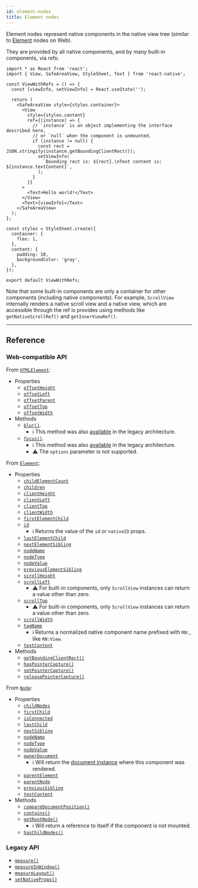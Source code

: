 ```yaml
---
id: element-nodes
title: Element nodes
---
```


Element nodes represent native components in the native view tree (similar to [Element](https://developer.mozilla.org/en-US/docs/Web/API/Element) nodes on Web).

They are provided by all native components, and by many built-in components, via refs:

```SnackPlayer ext=js&name=Element%20instances%20example
import * as React from 'react';
import { View, SafeAreaView, StyleSheet, Text } from 'react-native';

const ViewWithRefs = () => {
  const [viewInfo, setViewInfo] = React.useState('');

  return (
    <SafeAreaView style={styles.container}>
      <View
        style={styles.content}
        ref={(instance) => {
          // `instance` is an object implementing the interface described here,
          // or `null` when the component is unmounted.
          if (instance != null) {
            const rect = JSON.stringify(instance.getBoundingClientRect());
            setViewInfo(
              `Bounding rect is: ${rect}.\nText content is: ${instance.textContent}`,
            );
          }
        }}
      >
        <Text>Hello world!</Text>
      </View>
      <Text>{viewInfo}</Text>
    </SafeAreaView>
  );
};

const styles = StyleSheet.create({
  container: {
    flex: 1,
  },
  content: {
    padding: 10,
    backgroundColor: 'gray',
  },
});

export default ViewWithRefs;
```

Note that some built-in components are only a container for other components (including native components). For example, `ScrollView` internally renders a native scroll view and a native view, which are accessible through the ref is provides using methods like `getNativeScrollRef()` and `getInnerViewRef()`.

---

## Reference

### Web-compatible API

From [`HTMLElement`](https://developer.mozilla.org/en-US/docs/Web/API/HTMLElement):

- Properties
  - [`offsetHeight`](https://developer.mozilla.org/en-US/docs/Web/API/HTMLElement/offsetHeight)
  - [`offsetLeft`](https://developer.mozilla.org/en-US/docs/Web/API/HTMLElement/offsetLeft)
  - [`offsetParent`](https://developer.mozilla.org/en-US/docs/Web/API/HTMLElement/offsetParent)
  - [`offsetTop`](https://developer.mozilla.org/en-US/docs/Web/API/HTMLElement/offsetTop)
  - [`offsetWidth`](https://developer.mozilla.org/en-US/docs/Web/API/HTMLElement/offsetWidth)
- Methods
  - [`blur()`](https://developer.mozilla.org/en-US/docs/Web/API/HTMLElement/blur).
    - ℹ️ This method was also [available](/docs/next/legacy/direct-manipulation#blur) in the legacy architecture.
  - [`focus()`](https://developer.mozilla.org/en-US/docs/Web/API/HTMLElement/focus).
    - ℹ️ This method was also [available](/docs/next/legacy/direct-manipulation#focus) in the legacy architecture.
    - ⚠️ The `options` parameter is not supported.

From [`Element`](https://developer.mozilla.org/en-US/docs/Web/API/Element):

- Properties
  - [`childElementCount`](https://developer.mozilla.org/en-US/docs/Web/API/Element/childElementCount)
  - [`children`](https://developer.mozilla.org/en-US/docs/Web/API/Element/children)
  - [`clientHeight`](https://developer.mozilla.org/en-US/docs/Web/API/Element/clientHeight)
  - [`clientLeft`](https://developer.mozilla.org/en-US/docs/Web/API/Element/clientLeft)
  - [`clientTop`](https://developer.mozilla.org/en-US/docs/Web/API/Element/clientTop)
  - [`clientWidth`](https://developer.mozilla.org/en-US/docs/Web/API/Element/clientWidth)
  - [`firstElementChild`](https://developer.mozilla.org/en-US/docs/Web/API/Element/firstElementChild)
  - [`id`](https://developer.mozilla.org/en-US/docs/Web/API/Element/id)
    - ℹ️ Returns the value of the `id` or `nativeID` props.
  - [`lastElementChild`](https://developer.mozilla.org/en-US/docs/Web/API/Element/lastElementChild)
  - [`nextElementSibling`](https://developer.mozilla.org/en-US/docs/Web/API/Element/nextElementSibling)
  - [`nodeName`](https://developer.mozilla.org/en-US/docs/Web/API/Element/nodeName)
  - [`nodeType`](https://developer.mozilla.org/en-US/docs/Web/API/Element/nodeType)
  - [`nodeValue`](https://developer.mozilla.org/en-US/docs/Web/API/Element/nodeValue)
  - [`previousElementSibling`](https://developer.mozilla.org/en-US/docs/Web/API/Element/previousElementSibling)
  - [`scrollHeight`](https://developer.mozilla.org/en-US/docs/Web/API/Element/scrollHeight)
  - [`scrollLeft`](https://developer.mozilla.org/en-US/docs/Web/API/Element/scrollLeft)
    - ⚠️ For built-in components, only `ScrollView` instances can return a value other than zero.
  - [`scrollTop`](https://developer.mozilla.org/en-US/docs/Web/API/Element/scrollTop)
    - ⚠️ For built-in components, only `ScrollView` instances can return a value other than zero.
  - [`scrollWidth`](https://developer.mozilla.org/en-US/docs/Web/API/Element/scrollWidth)
  - [`tagName`](https://developer.mozilla.org/en-US/docs/Web/API/Element/tagName)
    - ℹ️ Returns a normalized native component name prefixed with `RN:`, like `RN:View`.
  - [`textContent`](https://developer.mozilla.org/en-US/docs/Web/API/Element/textContent)
- Methods
  - [`getBoundingClientRect()`](https://developer.mozilla.org/en-US/docs/Web/API/Element/getBoundingClientRect)
  - [`hasPointerCapture()`](https://developer.mozilla.org/en-US/docs/Web/API/Element/hasPointerCapture)
  - [`setPointerCapture()`](https://developer.mozilla.org/en-US/docs/Web/API/Element/setPointerCapture)
  - [`releasePointerCapture()`](https://developer.mozilla.org/en-US/docs/Web/API/Element/releasePointerCapture)

From [`Node`](https://developer.mozilla.org/en-US/docs/Web/API/Node):

- Properties
  - [`childNodes`](https://developer.mozilla.org/en-US/docs/Web/API/Node/childNodes)
  - [`firstChild`](https://developer.mozilla.org/en-US/docs/Web/API/Node/firstChild)
  - [`isConnected`](https://developer.mozilla.org/en-US/docs/Web/API/Node/isConnected)
  - [`lastChild`](https://developer.mozilla.org/en-US/docs/Web/API/Node/lastChild)
  - [`nextSibling`](https://developer.mozilla.org/en-US/docs/Web/API/Node/nextSibling)
  - [`nodeName`](https://developer.mozilla.org/en-US/docs/Web/API/Node/nodeName)
  - [`nodeType`](https://developer.mozilla.org/en-US/docs/Web/API/Node/nodeType)
  - [`nodeValue`](https://developer.mozilla.org/en-US/docs/Web/API/Node/nodeValue)
  - [`ownerDocument`](https://developer.mozilla.org/en-US/docs/Web/API/Node/ownerDocument)
    - ℹ️ Will return the [document instance](/docs/next/document-instances) where this component was rendered.
  - [`parentElement`](https://developer.mozilla.org/en-US/docs/Web/API/Node/parentElement)
  - [`parentNode`](https://developer.mozilla.org/en-US/docs/Web/API/Node/parentNode)
  - [`previousSibling`](https://developer.mozilla.org/en-US/docs/Web/API/Node/previousSibling)
  - [`textContent`](https://developer.mozilla.org/en-US/docs/Web/API/Node/textContent)
- Methods
  - [`compareDocumentPosition()`](https://developer.mozilla.org/en-US/docs/Web/API/Node/compareDocumentPosition)
  - [`contains()`](https://developer.mozilla.org/en-US/docs/Web/API/Node/contains)
  - [`getRootNode()`](https://developer.mozilla.org/en-US/docs/Web/API/Node/getRootNode)
    - ℹ️ Will return a reference to itself if the component is not mounted.
  - [`hasChildNodes()`](https://developer.mozilla.org/en-US/docs/Web/API/Node/hasChildNodes)

### Legacy API

- [`measure()`](/docs/next/legacy/direct-manipulation#measurecallback)
- [`measureInWindow()`](/docs/next/legacy/direct-manipulation#measureinwindowcallback)
- [`measureLayout()`](/docs/next/legacy/direct-manipulation#measurelayoutrelativetonativecomponentref-onsuccess-onfail)
- [`setNativeProps()`](/docs/next/legacy/direct-manipulation#setnativeprops-with-touchableopacity)
